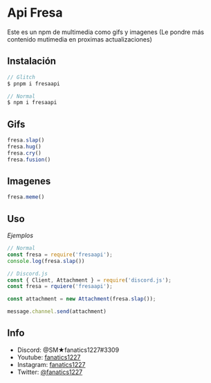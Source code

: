 Api Fresa
=================

Este es un npm de multimedia como gifs y imagenes (Le pondre más contenido mutimedia en proximas actualizaciones)

Instalación
-----------


```js
// Glitch
$ pnpm i fresaapi

// Normal
$ npm i fresaapi
```
Gifs
----
```js
fresa.slap()
fresa.hug()
fresa.cry()
fresa.fusion()
```
Imagenes
--------
```js
fresa.meme()
```
Uso
---


_Ejemplos_

```js
// Normal
const fresa = require('fresaapi');
console.log(fresa.slap())

// Discord.js
const { Client, Attachment } = require('discord.js');
const fresa = rquiere('fresaapi');

const attachment = new Attachment(fresa.slap());

message.channel.send(attachment)
```

Info
-----
- Discord: @SM★fanatics1227#3309 
- Youtube: [fanatics1227]()
- Instagram: [fanatics1227](https://instagram.com/fanatics1227)
- Twitter: [@fanatics1227](https://twitter.com/@fanatics1227)
